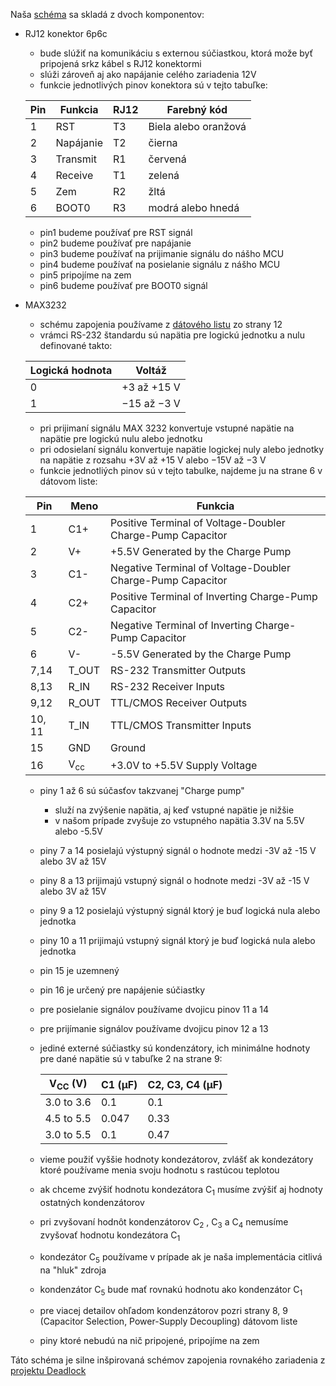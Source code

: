 Naša [schéma](rs-232_schematic.kicad_sch) sa skladá z dvoch komponentov:
- RJ12 konektor 6p6c  
   - bude slúžiť na komunikáciu s externou súčiastkou, ktorá može byť pripojená srkz kábel s RJ12 konektormi  
   - slúži zároveň aj ako napájanie celého zariadenia 12V  
   - funkcie jednotlivých pinov konektora sú v tejto tabuľke:    

    |Pin |	Funkcia | RJ12 |	Farebný kód |  
    |----|-------|------|--------------|  
    |1|RST|T3|Biela alebo oranžová|  
    |2|Napájanie|		T2|	čierna|
    |3|	Transmit|	R1|	červená|
    |4|	Receive	|	T1|	zelená|
    |5|	Zem|	R2|	žltá|
    |6|	BOOT0|	R3|	modrá alebo hnedá|
   - pin1 budeme používať pre RST signál
   - pin2 budeme používať pre napájanie
   - pin3 budeme používať na prijimanie signálu do nášho MCU
   - pin4 budeme používať na posielanie signálu z nášho MCU
   - pin5 pripojíme na zem
   - pin6 budeme používať pre BOOT0 signál
     
- MAX3232
  -  schému zapojenia používame z [dátového listu](Data_sheet.pdf) zo strany 12
  -  vrámci RS-232 štandardu sú napätia pre logickú jednotku a nulu definované takto:

    |Logická hodnota| Voltáž|
    |---------------|-------|
    |  0    |+3 až +15 V |
    |  1    |−15 až −3 V |

  -  pri prijimaní signálu MAX 3232 konvertuje vstupné napätie na napätie pre logickú nulu alebo jednotku
  -  pri odosielaní signálu konvertuje napätie logickej nuly alebo jednotky na napätie z rozsahu +3V až +15 V alebo −15V až −3 V
  -  funkcie jednotliých pinov sú v tejto tabulke, najdeme ju na strane 6 v dátovom liste:

    |Pin|Meno|Funkcia|
    |---|----|-------|
    |1|C1+|Positive Terminal of Voltage-Doubler Charge-Pump Capacitor|
    |2|V+|+5.5V Generated by the Charge Pump|
    |3|C1-|Negative Terminal of Voltage-Doubler Charge-Pump Capacitor|
    |4|C2+|Positive Terminal of Inverting Charge-Pump Capacitor|
    |5|C2-|Negative Terminal of Inverting Charge-Pump Capacitor|
    |6|V-|-5.5V Generated by the Charge Pump|
    |7,14|T_OUT|RS-232 Transmitter Outputs|
    |8,13|R_IN|RS-232 Receiver Inputs|
    |9,12|R_OUT|TTL/CMOS Receiver Outputs|
    |10, 11|T_IN|TTL/CMOS Transmitter Inputs|
    |15|GND|Ground|
    |16|V<sub>cc</sub>|+3.0V to +5.5V Supply Voltage|
  - piny 1 až 6 sú súčasťov takzvanej "Charge pump"
     - služí na zvýšenie napätia, aj keď vstupné napätie je nižšie
     - v našom prípade zvyšuje zo vstupného napätia 3.3V na 5.5V alebo -5.5V
  - piny 7 a 14 posielajú výstupný signál o hodnote medzi -3V až -15 V alebo 3V až 15V
  - piny 8 a 13 prijimajú vstupný signál o hodnote medzi -3V až -15 V alebo 3V až 15V
  - piny 9 a 12 posielajú výstupný signál ktorý je buď logická nula alebo jednotka
  - piny 10 a 11 prijimajú vstupný signál ktorý je buď logická nula alebo jednotka
  - pin 15 je uzemnený
  - pin 16 je určený pre napájenie súčiastky
  - pre posielanie signálov používame dvojicu pinov 11 a 14
  - pre prijímanie signálov používame dvojicu pinov 12 a 13 
  - jediné externé súčiastky sú kondenzátory, ich minimálne hodnoty pre dané napätie sú v tabuľke 2 na strane 9:

    |V<sub>CC</sub> (V)|C1 (µF)|C2, C3, C4 (µF)|
    |------------------|-------|---------------|
    |3.0 to 3.6|0.1 |0.1|
    |4.5 to 5.5|0.047|0.33|
    |3.0 to 5.5|0.1|0.47|

  - vieme použiť vyššie hodnoty kondezátorov, zvlášť ak kondezátory ktoré používame menia svoju hodnotu s rastúcou teplotou
  - ak chceme zvýšiť hodnotu kondezátora C<sub>1</sub> musíme zvýšiť aj hodnoty ostatných kondenzátorov
  - pri zvyšovaní hodnôt kondenzátorov C<sub>2</sub> , C<sub>3</sub> a C<sub>4</sub> nemusíme zvyšovať hodnotu kondezátora C<sub>1</sub>
  - kondezátor C<sub>5</sub> používame v prípade ak je naša implementácia citlivá na "hluk" zdroja 
  - kondenzátor C<sub>5</sub> bude mať rovnakú hodnotu ako kondenzátor C<sub>1</sub>
  - pre viacej detailov ohľadom kondenzátorov pozri strany 8, 9 (Capacitor Selection, Power-Supply Decoupling) dátovom liste
  - piny ktoré nebudú na nič pripojené, pripojíme na zem
        
Táto schéma je silne inšpirovaná schémov zapojenia rovnakého zariadenia z [projektu Deadlock](https://gitlab.com/project-deadlock/reader/rdr-hw-fluocerite-model0)
  
  
